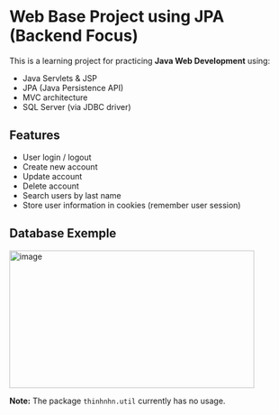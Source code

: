 # Web Base Project using JPA (Backend Focus)

This is a learning project for practicing **Java Web Development** using:
- Java Servlets & JSP
- JPA (Java Persistence API)
- MVC architecture
- SQL Server (via JDBC driver)

## Features
- User login / logout
- Create new account
- Update account
- Delete account
- Search users by last name
- Store user information in cookies (remember user session)
  
## Database Exemple
<img width="435" height="244" alt="image" src="https://github.com/user-attachments/assets/c6923ec0-6818-42f4-8e9c-c07a0dfff388" />


**Note:** The package `thinhnhn.util` currently has no usage.
